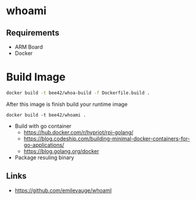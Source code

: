 # whoami

## Requirements
* ARM Board
* Docker

# Build Image

```bash
docker build -t bee42/whoa-build -f Dockerfile.build .
```
After this image is finish build your runtime image

```
docker build -t bee42/whoami .
```
* Build with go container
  * https://hub.docker.com/r/hypriot/rpi-golang/
  * https://blog.codeship.com/building-minimal-docker-containers-for-go-applications/
  * https://blog.golang.org/docker
* Package resuling binary

## Links

* https://github.com/emilevauge/whoamI

